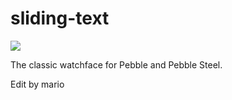 # sliding-text

![](screenshots/screenshot.png)

The classic watchface for Pebble and Pebble Steel.

Edit by mario
